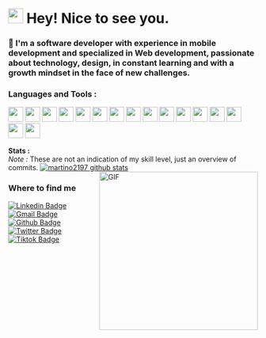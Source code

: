 <h1><img src="https://emojis.slackmojis.com/emojis/images/1531849430/4246/blob-sunglasses.gif?1531849430" width="30"/> Hey! Nice to see you.</h1>

<h3>👋 I'm a software developer with experience in mobile development and specialized in Web development, passionate about technology, design, in constant learning and with a growth mindset in the face of new challenges.</h3>

<h3>Languages and Tools :</h3>
<code><img height="30" src="https://img.shields.io/badge/HTML5-E34F26?style=for-the-badge&logo=html5&logoColor=white"></code>
<code><img height="30" src="https://img.shields.io/badge/CSS3-1572B6?style=for-the-badge&logo=css3&logoColor=white"></code>
<code><img height="30" src="https://img.shields.io/badge/JavaScript-323330?style=for-the-badge&logo=javascript&logoColor=F7DF1E"></code>
<code><img height="30" src="https://img.shields.io/badge/React-20232A?style=for-the-badge&logo=react&logoColor=61DAFB"></code>
<code><img height="30" src="https://img.shields.io/badge/npm-CB3837?style=for-the-badge&logo=npm&logoColor=white"></code>
<code><img height="30" src="https://img.shields.io/badge/styled--components-DB7093?style=for-the-badge&logo=styled-components&logoColor=white"></code>
<code><img height="30" src="https://img.shields.io/badge/Redux-593D88?style=for-the-badge&logo=redux&logoColor=white"></code>
<code><img height="30" src="https://img.shields.io/badge/React_Router-CA4245?style=for-the-badge&logo=react-router&logoColor=white"></code>
<code><img height="30" src="https://img.shields.io/badge/GraphQl-E10098?style=for-the-badge&logo=graphql&logoColor=white"></code>
<code><img height="30" src="https://img.shields.io/badge/next.js-000000?style=for-the-badge&logo=nextdotjs&logoColor=white"></code>
<code><img height="30" src="https://img.shields.io/badge/Git-F05032?style=for-the-badge&logo=git&logoColor=white"></code>
<code><img height="30" src="https://img.shields.io/badge/Digital_Ocean-0080FF?style=for-the-badge&logo=DigitalOcean&logoColor=white"></code>
<code><img height="30" src="https://img.shields.io/badge/Python-FFD43B?style=for-the-badge&logo=python&logoColor=darkgreen"></code>
<code><img height="30" src="https://img.shields.io/badge/TypeScript-007ACC?style=for-the-badge&logo=typescript&logoColor=white"></code>
<code><img height="30" src="https://img.shields.io/badge/Swift-FA7343?style=for-the-badge&logo=swift&logoColor=white"></code>
<code><img height="30" src="https://img.shields.io/badge/Git-F05032?style=for-the-badge&logo=git&logoColor=white"></code>


**Stats :**
<br>
<i> Note :</i>  These are not an indication of my skill level, just an overview of commits.
[![martino2197 github stats](https://github-readme-stats.vercel.app/api?username=martino2197)](https://github.com/martino2197/github-readme-stats)
<img align="right" alt="GIF" src="https://1.bp.blogspot.com/-OwPXdU19Zzk/XOrNGmis8DI/AAAAAAAAAHs/ZeVfUtui8rQkxUYrvFJ_EE-H40fBeNPBgCEwYBhgL/s400/tenor%2B%252827%2529.gif" width=320 />

<h3>Where to find me</h3>

[![Linkedin Badge](https://img.shields.io/badge/LinkedIn-0077B5?style=for-the-badge&logo=linkedin&logoColor=white)](https://www.linkedin.com/in/lmartinmaceda)
[![Gmail Badge](https://img.shields.io/badge/Gmail-D14836?style=for-the-badge&logo=gmail&logoColor=white)](mailto:luis.martin.maceda@gmail.com)
[![Github Badge](https://img.shields.io/badge/GitHub-100000?style=for-the-badge&logo=github&logoColor=white)](https://github.com/martino2197)
[![Twitter Badge](https://img.shields.io/badge/Twitter-1DA1F2?style=for-the-badge&logo=twitter&logoColor=white)](https://twitter.com/lmartin_maceda)
[![Tiktok Badge](	https://img.shields.io/badge/TikTok-000000?style=for-the-badge&logo=tiktok&logoColor=white)](https://www.tiktok.com/@lmartin_maceda?)

